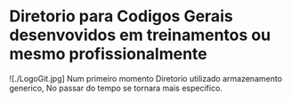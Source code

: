 # Diretorio para Codigos Gerais desenvovidos em treinamentos ou mesmo profissionalmente
![./LogoGit.jpg]
Num primeiro momento Diretorio utilizado armazenamento generico,
No passar do tempo se tornara mais especifico.
